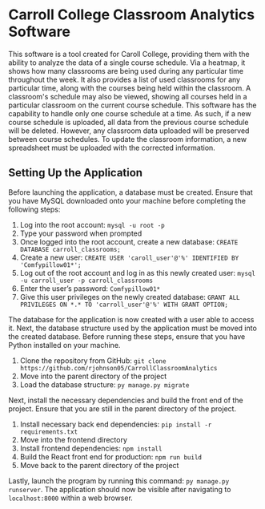 # Carroll College Classroom Analytics Software

This software is a tool created for Caroll College, providing them with the ability to analyze the data of a single course schedule. Via a heatmap, it shows how many classrooms are being used during any particular 
time throughout the week. It also provides a list of used classrooms for any particular time, along with the courses being held within the classroom. A classroom's schedule may also be viewed, showing all courses
held in a particular classroom on the current course schedule. This software has the capability to handle only one course schedule at a time. As such, if a new course schedule is uploaded, all data from the previous
course schedule will be deleted. However, any classroom data uploaded will be preserved between course schedules. To update the classroom information, a new spreadsheet must be uploaded with the corrected information.

## Setting Up the Application
Before launching the application, a database must be created. Ensure that you have MySQL downloaded onto your machine before completing the following steps: 
1. Log into the root account: `mysql -u root -p`
2. Type your password when prompted
3. Once logged into the root account, create a new database: `CREATE DATABASE carroll_classrooms;`
4. Create a new user: `CREATE USER 'caroll_user'@'%' IDENTIFIED BY 'Comfypillow01*';`
5. Log out of the root account and log in as this newly created user: `mysql -u carroll_user -p carroll_classrooms`
6. Enter the user’s password: `Comfypillow01*`
7. Give this user privileges on the newly created database: `GRANT ALL PRIVILEGES ON *.* TO 'carroll_user'@'%' WITH GRANT OPTION;`

The database for the application is now created with a user able to access it. Next, the database structure used by the application must be moved into the created database. Before running these steps, ensure that 
you have Python installed on your machine. 
1. Clone the repository from GitHub: `git clone https://github.com/rjohnson05/CarrollClassroomAnalytics`
2. Move into the parent directory of the project
3. Load the database structure: `py manage.py migrate`

Next, install the necessary dependencies and build the front end of the project. Ensure that you are still in the parent directory of the project. 
1. Install necessary back end dependencies: `pip install -r requirements.txt`
2. Move into the frontend directory
3. Install frontend dependencies: `npm install`
4. Build the React front end for production: `npm run build`
5. Move back to the parent directory of the project

Lastly, launch the program by running this command: `py manage.py runserver`. The application should now be visible after navigating to `localhost:8000` within a web browser. 
